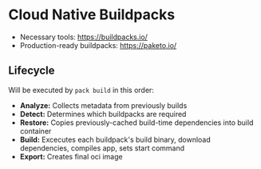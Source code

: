 # Cloud Native Buildpacks

- Necessary tools: https://buildpacks.io/
- Production-ready buildpacks: https://paketo.io/

## Lifecycle

Will be executed by `pack build` in this order:

- **Analyze:** Collects metadata from previously builds
- **Detect:** Determines which buildpacks are required
- **Restore:** Copies previously-cached build-time dependencies into build container
- **Build:** Excecutes each buildpack's build binary, download dependencies, compiles app, sets start command
- **Export:** Creates final oci image

